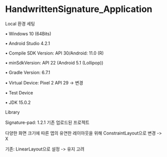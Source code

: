 # HandwrittenSignature_Application

Local 환경 세팅

• Windows 10 (64Bits)

• Android Studio 4.2.1

• Compile SDK Version: API 30/Android: 11.0 (R)

• minSdkVersion: API 22 (Android 5.1 (Lollipop))

• Gradle Version: 6.7.1

• Virtual Device: Pixel 2 API 29 -> 변경

• Test Device

• JDK 15.0.2

Library

Signature-pad: 1.2.1
기존 업로드된 프로젝트

다양한 화면 크기에 따른 앱의 유연한 레이아웃을 위해 ConstraintLayout으로 변경 -> X

기존: LinearLayout으로 설정 -> 유지 고려

